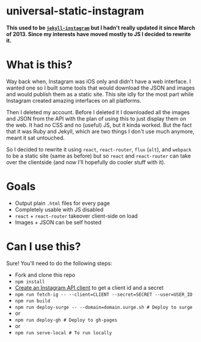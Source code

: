 universal-static-instagram
===============

**This used to be [`jekyll-instagram`](https://github.com/lukekarrys/jekyll-instagram/tree/1da67ca095902c2241753f3722c7a991a39d185c) but I hadn't really updated it since March of 2013. Since my interests have moved mostly to JS I decided to rewrite it.**


# What is this?

Way back when, Instagram was iOS only and didn't have a web interface. I wanted one so I built some tools that would download the JSON and images and would publish them as a static site. This site idly for the most part while Instagram created amazing interfaces on all platforms.

Then I deleted my account. Before I deleted it I downloaded all the images and JSON from the API with the plan of using this to just display them on the web. It had no CSS and no (useful) JS, but it kinda worked. But the fact that it was Ruby and Jekyll, which are two things I don't use much anymore, meant it sat untouched.

So I decided to rewrite it using `react`, `react-router`, `flux` (`alt`), and `webpack` to be a static site (same as before) but so `react` and `react-router` can take over the clientside (and now I'll hopefully do cooler stuff with it).


# Goals

- Output plain `.html` files for every page
- Completely usable with JS disabled
- `react` + `react-router` takeover client-side on load
- Images + JSON can be self hosted


# Can I use this?

Sure! You'll need to do the following steps:

- Fork and clone this repo
- `npm install`
- [Create an Instagram API client](https://instagram.com/developer/clients/register/) to get a client id and a secret
- `npm run fetch-ig -- --client=CLIENT --secret=SECRET --user=USER_ID`
- `npm run build`
- `npm run deploy-surge -- --domain=domain.surge.sh # Deploy to surge`
- or
- `npm run deploy-gh # Deploy to gh-pages`
- or
- `npm run serve-local # To run locally`
